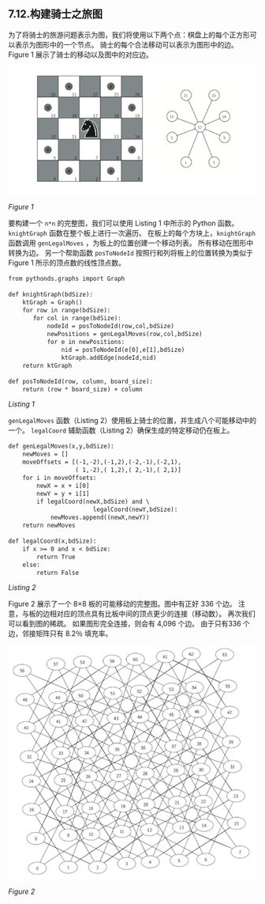 ## 7.12.构建骑士之旅图

为了将骑士的旅游问题表示为图，我们将使用以下两个点：棋盘上的每个正方形可以表示为图形中的一个节点。 骑士的每个合法移动可以表示为图形中的边。 Figure 1 展示了骑士的移动以及图中的对应边。

![7.12.构建骑士之旅图.figure1](assets/7.12.%E6%9E%84%E5%BB%BA%E9%AA%91%E5%A3%AB%E4%B9%8B%E6%97%85%E5%9B%BE.figure1.png)


*Figure 1*

要构建一个 `n*n` 的完整图，我们可以使用 Listing 1 中所示的 Python 函数。`knightGraph` 函数在整个板上进行一次遍历。 在板上的每个方块上，`knightGraph` 函数调用 `genLegalMoves` ，为板上的位置创建一个移动列表。 所有移动在图形中转换为边。 另一个帮助函数 `posToNodeId` 按照行和列将板上的位置转换为类似于 Figure 1 所示的顶点数的线性顶点数。

```
from pythonds.graphs import Graph

def knightGraph(bdSize):
    ktGraph = Graph()
    for row in range(bdSize):
       for col in range(bdSize):
           nodeId = posToNodeId(row,col,bdSize)
           newPositions = genLegalMoves(row,col,bdSize)
           for e in newPositions:
               nid = posToNodeId(e[0],e[1],bdSize)
               ktGraph.addEdge(nodeId,nid)
    return ktGraph

def posToNodeId(row, column, board_size):
    return (row * board_size) + column
```
*Listing 1*

`genLegalMoves` 函数（Listing 2）使用板上骑士的位置，并生成八个可能移动中的一个。 `legalCoord` 辅助函数（Listing 2）确保生成的特定移动仍在板上。

```
def genLegalMoves(x,y,bdSize):
    newMoves = []
    moveOffsets = [(-1,-2),(-1,2),(-2,-1),(-2,1),
                   ( 1,-2),( 1,2),( 2,-1),( 2,1)]
    for i in moveOffsets:
        newX = x + i[0]
        newY = y + i[1]
        if legalCoord(newX,bdSize) and \
                        legalCoord(newY,bdSize):
            newMoves.append((newX,newY))
    return newMoves

def legalCoord(x,bdSize):
    if x >= 0 and x < bdSize:
        return True
    else:
        return False
```
*Listing 2*


Figure 2 展示了一个 8×8 板的可能移动的完整图。图中有正好 336 个边。 注意，与板的边相对应的顶点具有比板中间的顶点更少的连接（移动数）。 再次我们可以看到图的稀疏。 如果图形完全连接，则会有 4,096 个边。 由于只有336 个边，邻接矩阵只有 8.2％ 填充率。

![7.12.构建骑士之旅图.figure2](assets/7.12.%E6%9E%84%E5%BB%BA%E9%AA%91%E5%A3%AB%E4%B9%8B%E6%97%85%E5%9B%BE.figure2.png)


*Figure 2*



